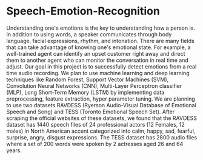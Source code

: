 # Speech-Emotion-Recognition
Understanding one's emotions is the key to understanding how a person is. In addition to using words, a speaker communicates through body language, facial expressions, rhythm, and intonation. There are many fields that can take advantage of knowing one's emotional state. For example, a well-trained agent can identify an upset customer right away and direct them to another agent who can monitor the conversation in real time and adjust. Our goal in this project is to successfully detect emotions from a real time audio recording. We plan to use machine learning and deep learning techniques like Random Forest, Support Vector Machines (SVM), Convolution Neural Networks (CNN), Multi-Layer Perceptron classifier (MLP), Long Short-Term Memory (LSTM) by implementing data preprocessing, feature extraction, hyper parameter tuning.
We are planning to use two datasets RAVDESS (Ryerson Audio-Visual Database of Emotional Speech and Song) and TESS (Toronto Emotional Speech Set). After scraping the official websites of these datasets, we found that the RAVDESS dataset has 1440 speech files of 24 professional actors (12 Females, 12 males) in North American accent categorized into calm, happy, sad, fearful, surprise, angry, disgust expressions. The TESS dataset has 2800 audio files where a set of 200 words were spoken by 2 actresses aged 26 and 64 years. 
